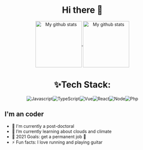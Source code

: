<h1 align="center">
  Hi there 👋
</h1>

<div align="center">
  <a href="https://github.com/acccccccb/about-me">
    <img height="150" align="center" src=https://github-readme-stats.vercel.app/api?username=acccccccb&theme=default&show_icons=true" alt="My github stats" />
  </a>

  <a href="https://github.com/acccccccb/about-me">
    <img height="150" align="center" src="https://github-readme-stats.vercel.app/api/top-langs/?username=acccccccb&show_icons=true&layout=compact" alt="My github stats" />
  </a>
</div>

<h1 align="center">
  ✨Tech Stack:
</h1>

<div align="center">
  <img src="https://img.shields.io/badge/JavaScript-F7DF1E?style=for-the-badge&logo=JavaScript&logoColor=black" alt="Javascript"><img src="https://img.shields.io/badge/TypeScript-294E80?style=for-the-badge&logo=TypeScript&logoColor=ffffff" alt="TypeScript"><img src="https://img.shields.io/badge/Vue-42b983?style=for-the-badge&logo=Vue.js&logoColor=ffffff" alt="Vue"><img src="https://img.shields.io/badge/React-282c34?style=for-the-badge&logo=React&logoColor=61dafb" alt="React"><img src="https://img.shields.io/badge/Node-43853d?style=for-the-badge&logo=Node.js&logoColor=ffffff" alt="Node"><img src="https://img.shields.io/badge/Php-8892BF?style=for-the-badge&logo=Php&logoColor=ffffff" alt="Php">
</div>

<div align="left">

  ## I'm an coder

- 🔭 I'm currently a post-doctoral
- 🌱 I’m currently learning about clouds and climate
- 🥅 2021 Goals: get a permanent job 🤣
- ⚡ Fun facts: I love running and playing guitar

</div>


